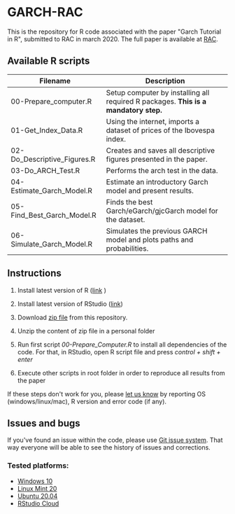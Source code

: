 # GARCH-RAC

This is the repository for R code associated with the paper "Garch Tutorial in R", submitted to RAC in march 2020. The full paper is available at [RAC](link_to_paper). 

## Available R scripts

| Filename                         | Description                                                                                        |
|----------------------------------|----------------------------------------------------------------------------------------------------|
| 00-Prepare_computer.R            | Setup computer by installing all required R packages. **This is a mandatory step.**                |
| 01-Get_Index_Data.R              | Using the internet, imports a dataset of prices of the Ibovespa index.                             |
| 02-Do_Descriptive_Figures.R      | Creates and saves all descriptive figures presented in the paper.                                  |
| 03-Do_ARCH_Test.R                | Performs the arch test in the data.                                                                |
| 04-Estimate_Garch_Model.R | Estimate an introductory Garch model and present results.                                          |
| 05-Find_Best_Garch_Model.R       | Finds the best Garch/eGarch/gjcGarch model for the dataset.                                      |
| 06-Simulate_Garch_Model.R        | Simulates the previous GARCH model and plots paths and probabilities.                              |


## Instructions

1) Install latest version of R ([link](https://cloud.r-project.org/) )

2) Install latest version of RStudio ([link](https://rstudio.com/products/rstudio/download/))

3) Download [zip file](https://github.com/msperlin/GARCH-RAC/archive/master.zip) from this repository.

4) Unzip the content of zip file in a personal folder

5) Run first script _00-Prepare_Computer.R_ to install all dependencies of the code. For that, in RStudio, open R script file and press _control + shift + enter_

6) Execute other scripts in root folder in order to reproduce all results from the paper

If these steps don't work for you, please [let us know](https://github.com/msperlin/GARCH-RAC/issues) by reporting OS (windows/linux/mac), R version and error code (if any). 


## Issues and bugs

If you've found an issue within the code, please use [Git issue system](https://github.com/msperlin/GARCH-RAC/issues). That way everyone will be able to see the history of issues and corrections.

### Tested platforms:

- [Windows 10](https://www.microsoft.com/pt-br/software-download/windows10ISO)
- [Linux Mint 20](https://linuxmint.com/release.php?id=38)
- [Ubuntu 20.04](https://ubuntu.com/download/desktop/thank-you?version=20.04&architecture=amd64)
- [RStudio Cloud](https://rstudio.cloud/project/1371589)

